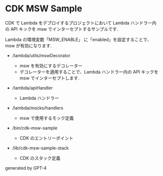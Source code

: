 # CDK MSW Sample

CDK で Lambda をデプロイするプロジェクトにおいて
Lambda ハンドラー内の API キックを msw でインターセプトするサンプルです.

Lambda の環境変数「MSW_ENABLE」 に「enabled」を設定することで、msw が有効になります.

- /lambda/utils/mswDecorator
    - msw を有効にするデコレーター
    - デコレーターを適用することで、Lambda ハンドラー内の API キックを msw でインターセプトします.

- /lambda/apiHandler
    - Lambda ハンドラー

- /lambda/mocks/handlers
    - msw で使用するモック定義

- /bin/cdk-msw-sample
    - CDK のエントリーポイント

- /lib/cdk-msw-sample-stack
    - CDK のスタック定義

generated by GPT-4